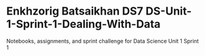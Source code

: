 # Enkhzorig Batsaikhan DS7 DS-Unit-1-Sprint-1-Dealing-With-Data
Notebooks, assignments, and sprint challenge for Data Science Unit 1 Sprint 1
